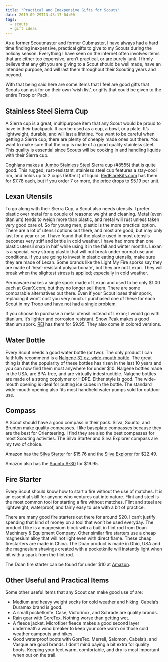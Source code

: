 ```yaml
---
title: "Practical and Inexpensive Gifts for Scouts"
date: 2019-09-29T13:43:17-04:00
tags:
  - scouts
  - gift ideas
---
```


As a former Scoutmaster and former Cubmaster, I have always had a hard time finding inexpensive, practical gifts to give to my Scouts during the holiday season. Everything I have seen on the internet often involves items that are either too expensive, aren’t practical, or are purely junk. I firmly believe that any gift you are giving to a Scout should be well made, have an intended purpose, and will last them throughout their Scouting years and beyond.

With that being said here are some items that I feel are good gifts that Scouts can ask for on their own ‘wish list’, or gifts that could be given to the entire Troop or Pack.

## Stainless Steel Sierra Cup

A Sierra cup is a great, multipurpose item that any Scout would be proud to have in their backpack. It can be used as a cup, a bowl, or a plate. It’s lightweight, durable, and will last a lifetime. You want to be careful when getting a Sierra cup; there are plenty of cheaply made ones out there. You want to make sure that the cup is made of a good quality stainless steel. This quality is essential since Scouts will be cooking in and handling liquids with their Sierra cup.

Coghlans makes a [Jumbo Stainless Steel](http://www.coghlans.com/products/jumbo-sierra-cup--8555) Sierra cup (#8555) that is quite good. This rugged, rust-resistant, stainless steel cup features a stay-cool rim, and holds up to 2 cups (500mL) of liquid. [RedFlareKits.com](http://www.redflarekits.com/mm5/merchant.mvc?Screen=PROD&Store_Code=rfes&Product_Code=3030&Category_Code=) has them for $7.78 each, but if you order 7 or more, the price drops to $5.19 per unit.

## Lexan Utensils

To go along with their Sierra Cup, a Scout also needs utensils. I prefer plastic over metal for a couple of reasons: weight and cleaning. Metal (even titanium) tends to weigh more than plastic, and metal will rust unless taken very good care of. So for young men, plastic is the more practical option. There are a lot of utensil options out there, and most are good, but may only last for a year or so. I have found that the plastic used in most utensils becomes very stiff and brittle in cold weather. I have had more than one plastic utensil snap in half while using it in the fall and winter months. Lexan is a special, very strong plastic that will not break under normal use and conditions. If you are going to invest in plastic eating utensils, make sure they are made of Lexan. Some brands like the Light My Fire sporks say they are made of ‘heat-resistant polycarbonate’, but they are not Lexan. They will break when the slightest stress is applied; especially in cold weather.

Permaware makes a single spork made of Lexan and used to be only \$1.00 each at GearX.com, but they no longer sell them. There are some comparable alternatives out there. Even if your Scout loses their spork, replacing it won’t cost you very much. I purchased one of these for each Scout in my Troop and have not had a single problem.

If you choose to purchase a metal utensil instead of Lexan; I would go with titanium. It’s lighter and corrosion resistant. [Snow Peak](http://www.snowpeak.com/) makes a good titanium spork. [REI](https://www.rei.com/product/660002/snow-peak-titanium-spork) has them for \$9.95. They also come in colored versions.

## Water Bottle

Every Scout needs a good water bottle (or two). The only product I can faithfully recommend is a [Nalgene 32 oz. wide-mouth bottle](https://www.nalgene.com/bottles/wide-mouth/). The great thing is that the popularity of these bottles has risen in the last 10 years and you can now find them most anywhere for under \$10. Nalgene bottles made in the USA, are BPA-free, and are virtually indestructible. Nalgene bottles are made of a strong copolymer or HDPE. Either style is good. The wide-mouth opening is ideal for putting ice cubes in the bottle. The standard wide-mouth opening also fits most handheld water pumps sold for outdoor use.

## Compass

A Scout should have a good compass in their pack. Silva, Suunto, and Brunton make quality compasses. I like baseplate compasses because they are the best for Orienteering. I find they are also the best compasses for most Scouting activities. The Silva Starter and Silva Explorer compass are my two of choice.

Amazon has the [Silva Starter](https://www.amazon.com/Silva-Starter-1-2-3-Compass/dp/B079XV1DMV/ref=as_li_ss_tl?dchild=1&keywords=silva+starter&qid=1569779597&sr=8-1&linkCode=sl1&tag=ericsilvaorg-20&linkId=c65591501ff415e9960fa7157b448cf9&language=en_US) for $15.76 and the [Silva Explorer](https://www.amazon.com/Silva-Explorer-2-0-Compass/dp/B079XWTHGH/ref=as_li_ss_tl?keywords=silva+explorer&qid=1569779669&sr=8-2&linkCode=sl1&tag=ericsilvaorg-20&linkId=ff2884d22c83d8a9fa19f3b087bc7ac0&language=en_US) for $22.49.

Amazon also has the [Suunto A-30](https://www.amazon.com/SUUNTO-A-30-NH-Metric-Compass/dp/B000JL2CAG/ref=as_li_ss_tl?dchild=1&keywords=silva+explorer&qid=1569779729&sr=8-7&linkCode=sl1&tag=ericsilvaorg-20&linkId=96c32f6ab6a4e58286fabd32b9b9c276&language=en_US) for \$19.95.

## Fire Starter

Every Scout should know how to start a fire without the use of matches. It is an essential skill for anyone who ventures out into nature. Flint and steel is the most common tool for starting a fire without matches. Flint and steel are lightweight, waterproof, and fairly easy to use with a bit of practice.

There are many good fire starters out there for around \$20. I can’t justify spending that kind of money on a tool that won’t be used everyday. The product I like is a magnesium block with a built in flint rod from Doan Machinery & Equipment Company. Other similar fire starters use a cheap magnesium alloy that will not light even with direct flame. These cheap firestarters are made in China. The Doan product is made in Ohio, USA and the magnesium shavings created with a pocketknife will instantly light when hit with a spark from the flint rod.

The Doan fire starter can be found for under \$10 at [Amazon](https://www.amazon.com/DOAN-MACHINERY-Magnesium-Fire-Starter/dp/B00194D81E/ref=as_li_ss_tl?sa-no-redirect=1&linkCode=sl1&tag=ericsilvaorg-20&linkId=0f74ae2b89e876e41d2e137528a934e7&language=en_US).

## Other Useful and Practical Items

Some other useful items that any Scout can make good use of are:

- Medium and heavy weight socks for cold weather and hiking. Cabela’s Duramax brand is good.
- A small pocketknife. Case, Victorinox, and Schrade are quality brands.
- Rain gear with GoreTex. Nothing worse than getting wet.
- A fleece jacket. Microfiber fleece makes a good second layer underneath a wind breaker to keep your core warm on those cold weather campouts and hikes.
- Good waterproof boots with GoreTex. Merrell, Salomon, Cabela’s, and Vasque are good brands. I don’t mind paying a bit extra for quality boots. Keeping your feet warm, comfortable, and dry is most important when out on the trail.
